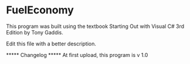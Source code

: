 # FuelEconomy

This program was built using the textbook Starting Out with Visual C# 3rd Edition by Tony Gaddis.

Edit this file with a better description.

***** Changelog ***** At first upload, this program is v 1.0
